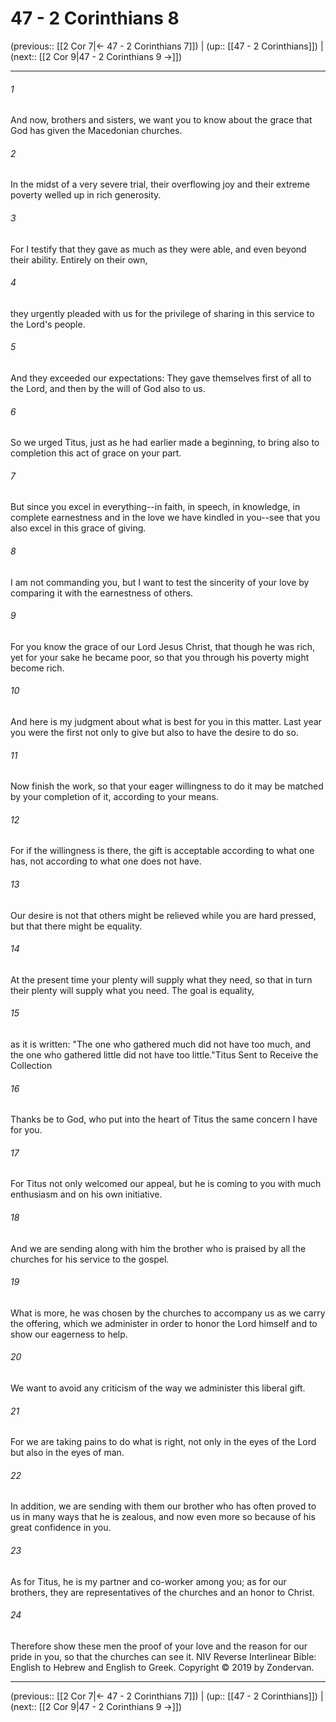 # 47 - 2 Corinthians 8

(previous:: [[2 Cor 7|← 47 - 2 Corinthians 7]]) | (up:: [[47 - 2 Corinthians]]) | (next:: [[2 Cor 9|47 - 2 Corinthians 9 →]])

***


###### 1 
And now, brothers and sisters, we want you to know about the grace that God has given the Macedonian churches. 

###### 2 
In the midst of a very severe trial, their overflowing joy and their extreme poverty welled up in rich generosity. 

###### 3 
For I testify that they gave as much as they were able, and even beyond their ability. Entirely on their own, 

###### 4 
they urgently pleaded with us for the privilege of sharing in this service to the Lord's people. 

###### 5 
And they exceeded our expectations: They gave themselves first of all to the Lord, and then by the will of God also to us. 

###### 6 
So we urged Titus, just as he had earlier made a beginning, to bring also to completion this act of grace on your part. 

###### 7 
But since you excel in everything--in faith, in speech, in knowledge, in complete earnestness and in the love we have kindled in you--see that you also excel in this grace of giving. 

###### 8 
I am not commanding you, but I want to test the sincerity of your love by comparing it with the earnestness of others. 

###### 9 
For you know the grace of our Lord Jesus Christ, that though he was rich, yet for your sake he became poor, so that you through his poverty might become rich. 

###### 10 
And here is my judgment about what is best for you in this matter. Last year you were the first not only to give but also to have the desire to do so. 

###### 11 
Now finish the work, so that your eager willingness to do it may be matched by your completion of it, according to your means. 

###### 12 
For if the willingness is there, the gift is acceptable according to what one has, not according to what one does not have. 

###### 13 
Our desire is not that others might be relieved while you are hard pressed, but that there might be equality. 

###### 14 
At the present time your plenty will supply what they need, so that in turn their plenty will supply what you need. The goal is equality, 

###### 15 
as it is written: "The one who gathered much did not have too much, and the one who gathered little did not have too little."Titus Sent to Receive the Collection 

###### 16 
Thanks be to God, who put into the heart of Titus the same concern I have for you. 

###### 17 
For Titus not only welcomed our appeal, but he is coming to you with much enthusiasm and on his own initiative. 

###### 18 
And we are sending along with him the brother who is praised by all the churches for his service to the gospel. 

###### 19 
What is more, he was chosen by the churches to accompany us as we carry the offering, which we administer in order to honor the Lord himself and to show our eagerness to help. 

###### 20 
We want to avoid any criticism of the way we administer this liberal gift. 

###### 21 
For we are taking pains to do what is right, not only in the eyes of the Lord but also in the eyes of man. 

###### 22 
In addition, we are sending with them our brother who has often proved to us in many ways that he is zealous, and now even more so because of his great confidence in you. 

###### 23 
As for Titus, he is my partner and co-worker among you; as for our brothers, they are representatives of the churches and an honor to Christ. 

###### 24 
Therefore show these men the proof of your love and the reason for our pride in you, so that the churches can see it. NIV Reverse Interlinear Bible: English to Hebrew and English to Greek. Copyright © 2019 by Zondervan.

***

(previous:: [[2 Cor 7|← 47 - 2 Corinthians 7]]) | (up:: [[47 - 2 Corinthians]]) | (next:: [[2 Cor 9|47 - 2 Corinthians 9 →]])
